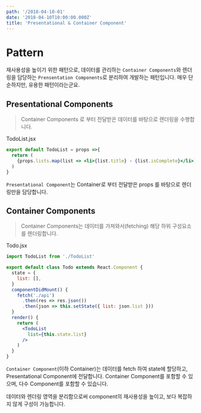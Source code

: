 ```yaml
---
path: '/2018-04-10-01'
date: '2018-04-10T10:00:00.000Z'
title: 'Presentational & Container Component'
---
```

# Pattern

재사용성을 높이기 위한 패턴으로, 데이터를 관리하는 `Container Components`와 렌더링을 담당하는 `Prensentation Components`로 분리하여 개발하는 패턴입니다. 매우 단순하지만, 유용한 패턴이라는군요.

<!-- more -->

## Presentational Components

> Container Components 로 부터 전달받은 데이터를 바탕으로 렌더링을 수행합니다.

TodoList.jsx

```jsx
export default TodoList = props =>{
  return (
    {props.lists.map(list => <li>{list.title} - {list.isComplete}</li>)}
  )
}
```

`Presentational Component`는 Container로 부터 전달받은 props 를 바탕으로 렌더링만을 담당합니다.

## Container Components

> Container Components는 데이터를 가져와서(fetching) 해당 하위 구성요소를 렌더링합니다.

Todo.jsx

```jsx
import TodoList from './TodoList'

export default class Todo extends React.Component {
  state = {
    list: [],
  }
  componentDidMount() {
    fetch('./api')
      .then(res => res.json())
      .then(json => this.setState({ list: json.list }))
  }
  render() {
    return (
      <TodoList
        list={this.state.list}
      />
    )
  }
}
```

`Container Component`(이하 Container)는 데이터를 fetch 하여 state에 할당하고, Presentational Component에 전달합니다. Container Component를 포함할 수 있으며, 다수 Component를 포함할 수 있습니다.

데이터와 렌더링 영역을 분리함으로써 component의 재사용성을 높이고, 보다 복잡하지 않게 구성이 가능합니다.
